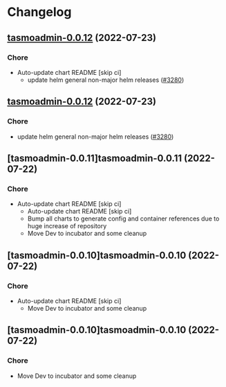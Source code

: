 # Changelog



## [tasmoadmin-0.0.12](https://github.com/truecharts/apps/compare/tasmoadmin-0.0.11...tasmoadmin-0.0.12) (2022-07-23)

### Chore

- Auto-update chart README [skip ci]
  - update helm general non-major helm releases ([#3280](https://github.com/truecharts/apps/issues/3280))




## [tasmoadmin-0.0.12](https://github.com/truecharts/apps/compare/tasmoadmin-0.0.11...tasmoadmin-0.0.12) (2022-07-23)

### Chore

- update helm general non-major helm releases ([#3280](https://github.com/truecharts/apps/issues/3280))




## [tasmoadmin-0.0.11]tasmoadmin-0.0.11 (2022-07-22)

### Chore

- Auto-update chart README [skip ci]
  - Auto-update chart README [skip ci]
  - Bump all charts to generate config and container references due to huge increase of repository
  - Move Dev to incubator and some cleanup




## [tasmoadmin-0.0.10]tasmoadmin-0.0.10 (2022-07-22)

### Chore

- Auto-update chart README [skip ci]
  - Move Dev to incubator and some cleanup




## [tasmoadmin-0.0.10]tasmoadmin-0.0.10 (2022-07-22)

### Chore

- Move Dev to incubator and some cleanup
